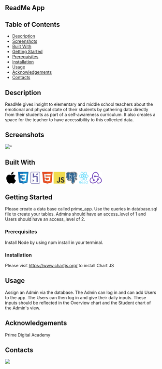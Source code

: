 ## ReadMe App

## Table of Contents

- [Description](#description)
- [Screenshots](#screenshots)
- [Built With](#built-with)
- [Getting Started](#getting-started)
- [Prerequisites](#prerequisites)
- [Installation](#installation)
- [Usage](#usage)
- [Acknowledgements](#acknowledgements)
- [Contacts](#contacts)

## Description

ReadMe gives insight to elementary and middle school teachers about the emotional and physical state of their students by gathering data directly from their students as part of a self-awareness curriculum. It also creates a space for the teacher to have accessibility to this collected data.


## Screenshots

<img src="public/ReadMe App.png" />" 

## Built With

<a href="https://www.apple.com"><img src="https://raw.githubusercontent.com/devicons/devicon/master/icons/apple/apple-original.svg" height="40px" width="40px" /></a><a href="https://developer.mozilla.org/en-US/docs/Web/CSS"><img src="https://raw.githubusercontent.com/devicons/devicon/master/icons/css3/css3-original.svg" height="40px" width="40px" /></a><a href="https://www.heroku.com/"><img src="https://raw.githubusercontent.com/devicons/devicon/master/icons/heroku/heroku-original.svg" height="40px" width="40px" /></a><a href="https://developer.mozilla.org/en-US/docs/Web/HTML"><img src="https://raw.githubusercontent.com/devicons/devicon/master/icons/html5/html5-original.svg" height="40px" width="40px" /></a><a href="https://developer.mozilla.org/en-US/docs/Web/JavaScript"><img src="https://raw.githubusercontent.com/devicons/devicon/master/icons/javascript/javascript-original.svg" height="40px" width="40px" /></a><a href="https://www.postgresql.org/"><img src="https://raw.githubusercontent.com/devicons/devicon/master/icons/postgresql/postgresql-original.svg" height="40px" width="40px" /></a><a href="https://reactjs.org/"><img src="https://raw.githubusercontent.com/devicons/devicon/master/icons/react/react-original-wordmark.svg" height="40px" width="40px" /></a><a href="https://redux.js.org/"><img src="https://raw.githubusercontent.com/devicons/devicon/master/icons/redux/redux-original.svg" height="40px" width="40px" /></a>

## Getting Started

Please create a data base called prime_app. Use the queries in database.sql file to create your tables. Admins should have an access_level of 1 and Users should have an access_level of 2. 

### Prerequisites

Install Node by using npm install in your terminal. 

### Installation

Please visit https://www.chartjs.org/ to install Chart JS

## Usage

Assign an Admin via the database. The Admin can log in and can add Users to the app. The Users can then log in and give their daily inputs. These inputs should be reflected in the Overview chart and the Student chart of the Admin's view. 

## Acknowledgements

Prime Digital Academy 

## Contacts

<a href="https://www.linkedin.com/in/www.linkedin.com/in/mariaisabelg"><img src="https://img.shields.io/badge/LinkedIn-0077B5?style=for-the-badge&logo=linkedin&logoColor=white" /></a>  
